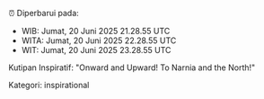 ⏰ Diperbarui pada:
- WIB: Jumat, 20 Juni 2025 21.28.55 UTC
- WITA: Jumat, 20 Juni 2025 22.28.55 UTC
- WIT: Jumat, 20 Juni 2025 23.28.55 UTC

Kutipan Inspiratif:
"Onward and Upward!  To Narnia and the North!"


Kategori: inspirational

